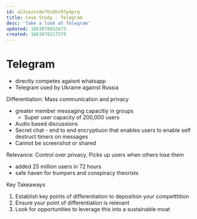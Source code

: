 ```yaml
---
id: a23vazss8o76i0hz97p4prq
title: Case Study - Telegram
desc: 'Take a look at Telegram'
updated: 1663878652673
created: 1663878217379
---
```

# Telegram
- directly competes agaisnt whatsapp
- Telegram used by Ukraine against Russia

Differentiation: Mass communication and privacy
- greater member messaging capacitiy in groups
    - Super user capacity of 200,000 users
- Audio based discussions
- Secret chat - end to end encryptiuon that enables users to enable self destruct timers on messages
- Cannot be screenshot or shared

Relevance: Control over privacy, Picks up users when others lose them
- added 25 million users in 72 hours
- safe haven for trumpers and conspiracy theorists

Key Takeaways
1. Establish key points of differentiation to deposition your competttition
2. Ensure your point of differentiation is relevant
3. Look for opportunities to leverage this into a sustainable moat

